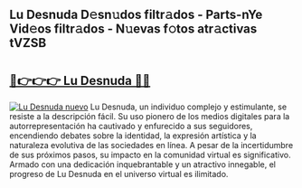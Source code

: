 ## Lu Desnuda D𝚎sn𝚞dos filtr𝚊dos - Parts-nYe Vid𝚎os filtr𝚊dos - N𝚞evas f𝚘tos atr𝚊ctivas tVZSB

# <h2><a href="http://mb683ln.tromn.icu/?c=Lu+Desnuda">🔗👉👉👉 Lu Desnuda 🔗🔗</a></h2>

[![Lu Desnuda nuevo](https://i.imgur.com/pEAQMta.gif)](http://mb683ln.tromn.icu/?c=Lu+Desnuda)
Lu Desnuda, un individuo complejo y estimulante, se resiste a la descripción fácil. Su uso pionero de los medios digitales para la autorrepresentación ha cautivado y enfurecido a sus seguidores, encendiendo debates sobre la identidad, la expresión artística y la naturaleza evolutiva de las sociedades en línea. A pesar de la incertidumbre de sus próximos pasos, su impacto en la comunidad virtual es significativo. Armado con una dedicación inquebrantable y un atractivo innegable, el progreso de Lu Desnuda en el universo virtual es ilimitado.
